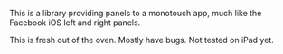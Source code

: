 This is a library providing panels to a monotouch app, much like the Facebook iOS left and right panels.

This is fresh out of the oven.  Mostly have bugs.  Not tested on iPad yet.  


